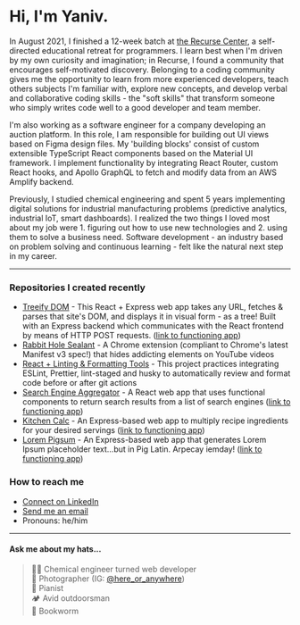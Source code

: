 # Hi, I'm Yaniv.

In August 2021, I finished a 12-week batch at [the Recurse Center](https://www.recurse.com/), a self-directed educational retreat for programmers. I learn best when I'm driven by my own curiosity and imagination; in Recurse, I found a community that encourages self-motivated discovery. Belonging to a coding community gives me the opportunity to learn from more experienced developers, teach others subjects I'm familiar with, explore new concepts, and develop verbal and collaborative coding skills - the "soft skills" that transform someone who simply writes code well to a good developer and team member.

I'm also working as a software engineer for a company developing an auction platform. In this role, I am responsible for building out UI views based on Figma design files. My 'building blocks' consist of custom extensible TypeScript React components based on the Material UI framework. I implement functionality by integrating React Router, custom React hooks, and Apollo GraphQL to fetch and modify data from an AWS Amplify backend.

Previously, I studied chemical engineering and spent 5 years implementing digital solutions for industrial manufacturing problems (predictive analytics, industrial IoT, smart dashboards). I realized the two things I loved most about my job were 1. figuring out how to use new technologies and 2. using them to solve a business need. Software development - an industry based on problem solving and continuous learning - felt like the natural next step in my career.

---

### Repositories I created recently
- [Treeify DOM](https://github.com/ezeYaniv/treeify) - This React + Express web app takes any URL, fetches & parses that site's DOM, and displays it in visual form - as a tree! Built with an Express backend which communicates with the React frontend by means of HTTP POST requests. ([link to functioning app](https://treeify-app.herokuapp.com/))
- [Rabbit Hole Sealant](https://github.com/ezeYaniv/rabbit-hole-sealant) - A Chrome extension (compliant to Chrome's latest Manifest v3 spec!) that hides addicting elements on YouTube videos
- [React + Linting & Formatting Tools](https://github.com/ezeYaniv/linting-format-automation-example) - This project practices integrating ESLint, Prettier, lint-staged and husky to automatically review and format code before or after git actions
- [Search Engine Aggregator](https://github.com/ezeYaniv/react-search-aggregator) - A React web app that uses functional components to return search results from a list of search engines ([link to functioning app](https://vercel.com/ezeyaniv/react-search-aggregator))
- [Kitchen Calc](https://github.com/ezeYaniv/kitchen-calc) - An Express-based web app to multiply recipe ingredients for your desired servings ([link to functioning app](https://kitchen-calc.herokuapp.com/))
- [Lorem Pigsum](https://github.com/ezeYaniv/lorem-pigsum) - An Express-based web app that generates Lorem Ipsum placeholder text...but in Pig Latin. Arpecay iemday! ([link to functioning app](https://lorem-pigsum.herokuapp.com/))

### How to reach me
- [Connect on LinkedIn](https://www.linkedin.com/in/yaniv-brener)
- [Send me an email](mailto:brener.yaniv@gmail.com)
- Pronouns: he/him

---

#### Ask me about my hats...
>👨‍🔬 Chemical engineer turned web developer   
>📸 Photographer (IG: [@here_or_anywhere](https://www.instagram.com/here_or_anywhere/))  
>🎹 Pianist  
>🏕️ Avid outdoorsman  
>🐛 Bookworm
<!-- plant dad -->

